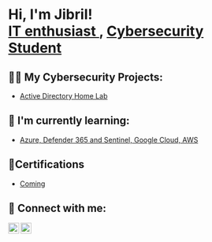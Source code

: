 <h1>Hi, I'm Jibril! <br/><a href="https://github.com/zyberzo">IT enthusiast </a>, <a href="https://www.linkedin.com/in/jibrilsowe/">Cybersecurity Student</a></h1>

<h2>👨‍💻 My Cybersecurity Projects:</h2>

  - [Active Directory Home Lab](https://github.com/ZyberZo/zyberzo)
  
 

<h2>🌱 I'm currently learning:</h2>
 
  - [Azure, Defender 365 and Sentinel, Google Cloud, AWS](https://github.com/ZyberZo/zyberzo)

<h2>📃Certifications</h2>

  - [Coming](https://github.com/ZyberZo/zyberzo)
 


<h2> 🤳 Connect with me:</h2>

[<img align="left" alt="JoshMadakor | Twitter" width="22px" src="https://cdn.jsdelivr.net/npm/simple-icons@v3/icons/twitter.svg" />][twitter]
[<img align="left" alt="JoshMadakor | LinkedIn" width="22px" src="https://cdn.jsdelivr.net/npm/simple-icons@v3/icons/linkedin.svg" />][linkedin]


[twitter]: https://twitter.com/jibrilsowe
[linkedin]: https://linkedin.com/in/jibrilsowe

<!--
**joshmadakor1/joshmadakor1** is a ✨ _special_ ✨ repository because its `README.md` (this file) appears on your GitHub profile.

Here are some ideas to get you started:
[youtube]: https://www.youtube.com/c/joshmadakor
[<img align="left" alt="JoshMadakor | Instagram" width="22px" src="https://cdn.jsdelivr.net/npm/simple-icons@v3/icons/instagram.svg" />][instagram]
[<img align="left" alt="JoshMadakor | YouTube" width="22px" src="https://cdn.jsdelivr.net/npm/simple-icons@v3/icons/youtube.svg" />][youtube]
- 🔭 I’m currently working on ...
- 🌱 I’m currently learning ...
- 👯 I’m looking to collaborate on ...
- 🤔 I’m looking for help with ...
- 💬 Ask me about ...
- 📫 How to reach me: ...
- 😄 Pronouns: ...
- ⚡ Fun fact: ...
-->
